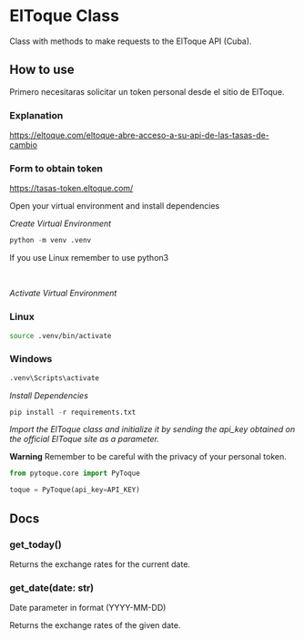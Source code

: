 # ElToque Class

Class with methods to make requests to the ElToque API (Cuba).

## How to use
Primero necesitaras solicitar un token personal desde el sitio de ElToque. 

### Explanation
https://eltoque.com/eltoque-abre-acceso-a-su-api-de-las-tasas-de-cambio

### Form to obtain token
https://tasas-token.eltoque.com/

Open your virtual environment and install dependencies

_Create Virtual Environment_
```python
python -m venv .venv   
```
If you use Linux remember to use python3

<br/>

_Activate Virtual Environment_
### Linux
```bash
source .venv/bin/activate
```

### Windows
```bash
.venv\Scripts\activate
```

_Install Dependencies_
```python
pip install -r requirements.txt
```

_Import the ElToque class and initialize it by sending the api_key obtained on the official ElToque site as a parameter._

**Warning** Remember to be careful with the privacy of your personal token.

```python
from pytoque.core import PyToque

toque = PyToque(api_key=API_KEY)
```

## Docs

### get_today()
Returns the exchange rates for the current date.

### get_date(date: str)
Date parameter in format (YYYY-MM-DD)

Returns the exchange rates of the given date.



